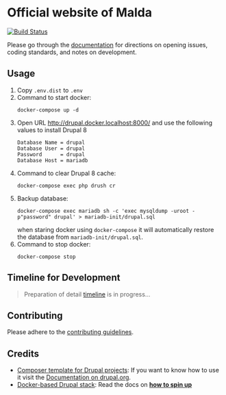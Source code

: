 # Official website of Malda

[![Build Status](https://travis-ci.org/abusalam/drupal-malda.svg?branch=dev)](
  https://travis-ci.org/abusalam/drupal-malda)

Please go through the [documentation](docs/README.md) for directions on opening
 issues, coding standards, and notes on development.

## Usage

1. Copy `.env.dist` to `.env`
2. Command to start docker:
    ```
    docker-compose up -d
    ```
3. Open URL http://drupal.docker.localhost:8000/ and use the following values
  to install Drupal 8
    ```env
    Database Name = drupal
    Database User = drupal
    Password      = drupal
    Database Host = mariadb
    ```
4. Command to clear Drupal 8 cache:
    ```
    docker-compose exec php drush cr
    ```
5. Backup database:
    ```
    docker-compose exec mariadb sh -c 'exec mysqldump -uroot -p"password" drupal' > mariadb-init/drupal.sql
    ```
    when staring docker using `docker-compose` it will automatically restore
     the database from `mariadb-init/drupal.sql`.
4. Command to stop docker:
    ```
    docker-compose stop
    ```

## Timeline for Development
> Preparation of detail [timeline](docs/ROADMAP.md) is in progress...

## Contributing
Please adhere to the [contributing guidelines](docs/CONTRIBUTING.md).

## Credits

* [Composer template for Drupal projects](https://github.com/drupal-composer/drupal-project): If you want to know how to use it visit the [Documentation on drupal.org](https://www.drupal.org/node/2471553).
* [Docker-based Drupal stack](https://github.com/wodby/docker4drupal): Read the docs on [**how to spin up**](https://wodby.com/docs/stacks/drupal/local#usage)